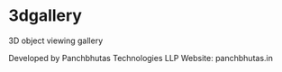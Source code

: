 # 3dgallery
3D object viewing gallery

Developed by Panchbhutas Technologies LLP
Website: panchbhutas.in
